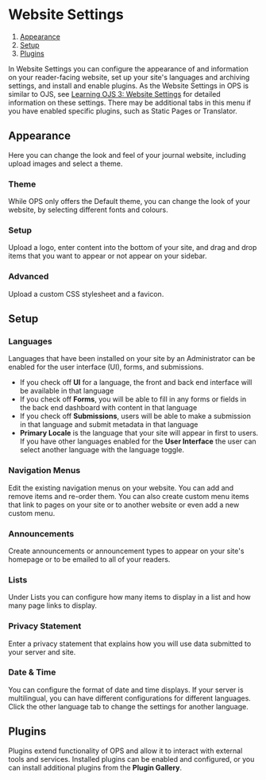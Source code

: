 # Website Settings

1. [Appearance](website-settings#appearance)
1. [Setup](website-settings#setup)
1. [Plugins](website-settings#plugins)

In Website Settings you can configure the appearance of and information on your reader-facing website, set up your site's languages and archiving settings, and install and enable plugins. As the Website Settings in OPS is similar to OJS, see [Learning OJS 3: Website Settings](https://docs.pkp.sfu.ca/learning-ojs/en/settings-website) for detailed information on these settings. There may be additional tabs in this menu if you have enabled specific plugins, such as Static Pages or Translator.

## <a name="appearance"></a>Appearance
Here you can change the look and feel of your journal website, including upload images and select a theme.

### Theme
While OPS only offers the Default theme, you can change the look of your website, by selecting different fonts and colours. 

### Setup
Upload a logo, enter content into the bottom of your site, and drag and drop items that you want to appear or not appear on your sidebar.

### Advanced
Upload a custom CSS stylesheet and a favicon.

## <a name="setup"></a>Setup

### Languages
Languages that have been installed on your site by an Administrator can be enabled for the user interface (UI), forms, and submissions.
* If you check off **UI** for a language, the front and back end interface will be available in that language
* If you check off **Forms**, you will be able to fill in any forms or fields in the back end dashboard with content in that language
* If you check off **Submissions**, users will be able to make a submission in that language and submit metadata in that language
* **Primary Locale** is the language that your site will appear in first to users. If you have other languages enabled for the **User Interface** the user can select another language with the language toggle.

### Navigation Menus
Edit the existing navigation menus on your website. You can add and remove items and re-order them. You can also create custom menu items that link to pages on your site or to another website or even add a new custom menu.

### Announcements
Create announcements or announcement types to appear on your site's homepage or to be emailed to all of your readers.

### Lists
Under Lists you can configure how many items to display in a list and how many page links to display.

### Privacy Statement
Enter a privacy statement that explains how you will use data submitted to your server and site.

### Date & Time
You can configure the format of date and time displays. If your server is multilingual, you can have different configurations for different languages. Click the other language tab to change the settings for another language.

## <a name="plugins"></a>Plugins
Plugins extend functionality of OPS and allow it to interact with external tools and services. Installed plugins can be enabled and configured, or you can install additional plugins from the **Plugin Gallery**.

